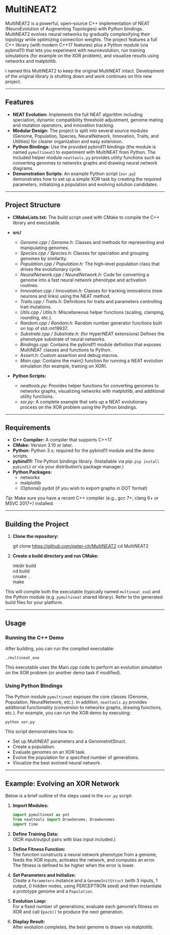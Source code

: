 # MultiNEAT2

MultiNEAT2 is a powerful, open–source C++ implementation of NEAT (NeuroEvolution of Augmenting Topologies) with Python bindings. MultiNEAT2 evolves neural networks by gradually complexifying their topology while optimizing connection weights. The project features a full C++ library (with modern C++17 features) plus a Python module (via pybind11) that lets you experiment with neuroevolution, run training simulations (for example on the XOR problem), and visualize results using networkx and matplotlib.

I named this MultiNEAT2 to keep the original MultiNEAT intact. Development of the original library is shutting down and work continues on this new project. 

---

## Features

- **NEAT Evolution:** Implements the full NEAT algorithm including speciation, dynamic compatibility threshold adjustment, genome mating and mutation operators, and innovation tracking.
- **Modular Design:** The project is split into several source modules (Genome, Population, Species, NeuralNetwork, Innovation, Traits, and Utilities) for clearer organization and easy extension.
- **Python Bindings:** Use the provided pybind11 bindings (the module is named `pymultineat`) to experiment with MultiNEAT from Python. The included helper module `neattools.py` provides utility functions such as converting genomes to networkx graphs and drawing neural network diagrams.
- **Demonstration Scripts:** An example Python script (`xor.py`) demonstrates how to set up a simple XOR task by creating the required parameters, initializing a population and evolving solution candidates.

---

## Project Structure

- **CMakeLists.txt:** The build script used with CMake to compile the C++ library and executable.
- **src/**  
  - *Genome.cpp / Genome.h:* Classes and methods for representing and manipulating genomes.
  - *Species.cpp / Species.h:* Classes for speciation and grouping genomes by similarity.
  - *Population.cpp / Population.h:* The high–level population class that drives the evolutionary cycle.
  - *NeuralNetwork.cpp / NeuralNetwork.h:* Code for converting a genome into a fast neural network phenotype and activation routines.
  - *Innovation.cpp / Innovation.h:* Classes for tracking innovations (new neurons and links) using the NEAT method.
  - *Traits.cpp / Traits.h:* Definitions for traits and parameters controlling trait mutations.
  - *Utils.cpp / Utils.h:* Miscellaneous helper functions (scaling, clamping, rounding, etc.).
  - *Random.cpp / Random.h:* Random number generator functions built on top of std::mt19937.
  - *Substrate.cpp / Substrate.h:* (for HyperNEAT extensions) Defines the phenotype substrate of neural networks.
  - *Bindings.cpp:* Contains the pybind11 module definition that exposes MultiNEAT classes and functions to Python.
  - *Assert.h:* Custom assertion and debug macros.
  - *Main.cpp:* Contains the main() function for running a NEAT evolution simulation (for example, training on XOR).

- **Python Scripts:**  
  - *neattools.py:* Provides helper functions for converting genomes to networkx graphs, visualizing networks with matplotlib, and additional utility functions.
  - *xor.py:* A complete example that sets up a NEAT evolutionary process on the XOR problem using the Python bindings.

---

## Requirements

- **C++ Compiler:** A compiler that supports C++17.
- **CMake:** Version 3.10 or later.
- **Python:** Python 3.x; required for the pybind11 module and the demo scripts.
- **pybind11:** The Python bindings library. (Installable via pip: `pip install pybind11` or via your distribution’s package manager.)
- **Python Packages:**  
  - networkx  
  - matplotlib  
  - (Optional) pydot (if you wish to export graphs in DOT format)
  
*Tip:* Make sure you have a recent C++ compiler (e.g., gcc 7+, clang 6+ or MSVC 2017+) installed.

---

## Building the Project

1. **Clone the repository:**

   git clone https://github.com/peter-ch/MultiNEAT2
   cd MultiNEAT2

2. **Create a build directory and run CMake:**

   mkdir build  
   cd build  
   cmake ..  
   make

This will compile both the executable (typically named `multineat_exe`) and the Python module (e.g. `pymultineat` shared library). Refer to the generated build files for your platform.

---

## Usage

### Running the C++ Demo

After building, you can run the compiled executable:

    ./multineat_exe

This executable uses the Main.cpp code to perform an evolution simulation on the XOR problem (or another demo task if modified).

### Using Python Bindings

The Python module `pymultineat` exposes the core classes (Genome, Population, NeuralNetwork, etc.). In addition, `neattools.py` provides additional functionality (conversion to networkx graphs, drawing functions, etc.). For example, you can run the XOR demo by executing:

    python xor.py

This script demonstrates how to:
- Set up MultiNEAT parameters and a GenomeInitStruct.
- Create a population.
- Evaluate genomes on an XOR task.
- Evolve the population for a specified number of generations.
- Visualize the best evolved neural network.

---

## Example: Evolving an XOR Network

Below is a brief outline of the steps used in the `xor.py` script:

1. **Import Modules:**

   ```python
   import pymultineat as pnt
   from neattools import DrawGenome, DrawGenomes
   import time
   ```

2. **Define Training Data:**  
   (XOR input/output pairs with bias input included.)

3. **Define Fitness Function:**  
   The function constructs a neural network phenotype from a genome, feeds the XOR inputs, activates the network, and computes an error. The fitness is defined to be higher when the error is lower.

4. **Set Parameters and Initialize:**  
   Create a `Parameters` instance and a `GenomeInitStruct` (with 3 inputs, 1 output, 0 hidden nodes, using PERCEPTRON seed) and then instantiate a prototype genome and a `Population`.

5. **Evolution Loop:**  
   For a fixed number of generations, evaluate each genome’s fitness on XOR and call `Epoch()` to produce the next generation.

6. **Display Result:**  
   After evolution completes, the best genome is drawn via matplotlib.
